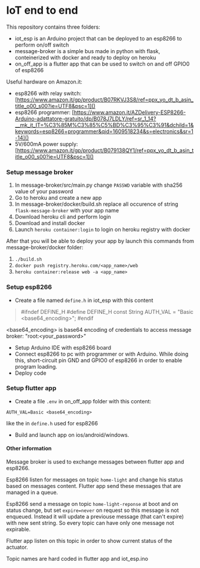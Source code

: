 # IoT end to end

This repository contains three folders:

* iot_esp is an Arduino project that can be deployed to an esp8266 to perform on/off switch
* message-broker is a simple bus made in python with flask, conteinerized with docker and ready to deploy on heroku
* on_off_app is a flutter app that can be used to switch on and off GPIO0 of esp8266

Useful hardware on Amazon.it:

* esp8266 with relay switch: [https://www.amazon.it/gp/product/B07RKVJ3S8/ref=ppx_yo_dt_b_asin_title_o00_s00?ie=UTF8&psc=1]()
* esp8266 programmer: [https://www.amazon.it/AZDelivery-ESP8266-Arduino-adattatore-gratuito/dp/B078J7LDLY/ref=sr_1_14?__mk_it_IT=%C3%85M%C3%85%C5%BD%C3%95%C3%91&dchild=1&keywords=esp8266+programmer&qid=1609518234&s=electronics&sr=1-14]()
* 5V/600mA power supply: [https://www.amazon.it/gp/product/B079138QY1/ref=ppx_yo_dt_b_asin_title_o00_s00?ie=UTF8&psc=1]()


### Setup message broker

1. In message-broker/src/main.py change `PASSWD` variable with sha256 value of your password
2. Go to heroku and create a new app
3. In message-broker/docker/build.sh replace all occurence of string `flask-message-broker` with your app name
4. Download heroku cli and perform login
5. Download and install docker
6. Launch `heroku container:login` to login on heroku registry with docker

After that you will be able to deploy your app by launch this commands from message-broker/docker folder:

1. `./build.sh`
2. `docker push registry.heroku.com/<app_name>/web`
3. `heroku container:release web -a <app_name>`


### Setup esp8266

* Create a file named `define.h` in iot_esp with this content

> #ifndef DEFINE_H
> #define DEFINE_H
> const String AUTH_VAL = "Basic <base64_encoding>";
> #endif

<base64_encoding> is base64 encoding of credentials to access message broker: "root:<your_password>"

* Setup Arduino IDE with esp8266 board
* Connect esp8266 to pc with programmer or with Arduino. While doing this, short-circuit pin GND and GPIO0 of esp8266 in order to enable program loading.
* Deploy code


### Setup flutter app

* Create a file `.env` in on_off_app folder with this content:

`AUTH_VAL=Basic <base64_encoding>`

like the in `define.h` used for esp8266

* Build and launch app on ios/android/windows.


#### Other information

Message broker is used to exchange messages between flutter app and esp8266.

Esp8266 listen for messages on topic `home-light` and change his status based on messages content. Flutter app send these messages that are managed in a queue.

Esp8266 send a message on topic `home-light-reponse` at boot and on status change, but set `expire=never` on request so this message is not enqueued. Instead it will update a previouse message (that can't expire) with new sent string. So every topic can have only one message not expirable.

Flutter app listen on this topic in order to show current status of the actuator.


Topic names are hard coded in flutter app and iot_esp.ino
